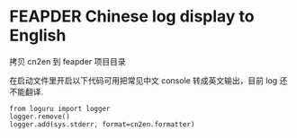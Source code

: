 # FEAPDER Chinese log display to English
拷贝 cn2en 到 feapder 项目目录

在启动文件里开启以下代码可用把常见中文 console 转成英文输出，目前 log 还不能翻译.

```
from loguru import logger
logger.remove()
logger.add(sys.stderr, format=cn2en.formatter)
```